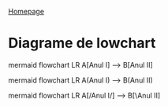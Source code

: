 









[Homepage](index.md)

# Diagrame de lowchart

mermaid
flowchart LR
A[Anul I] --> B[Anul II]


mermaid
flowchart LR
A(Anul I) --> B(Anul II)


mermaid
flowchart LR
A[/Anul I/] --> B[\Anul II\]
